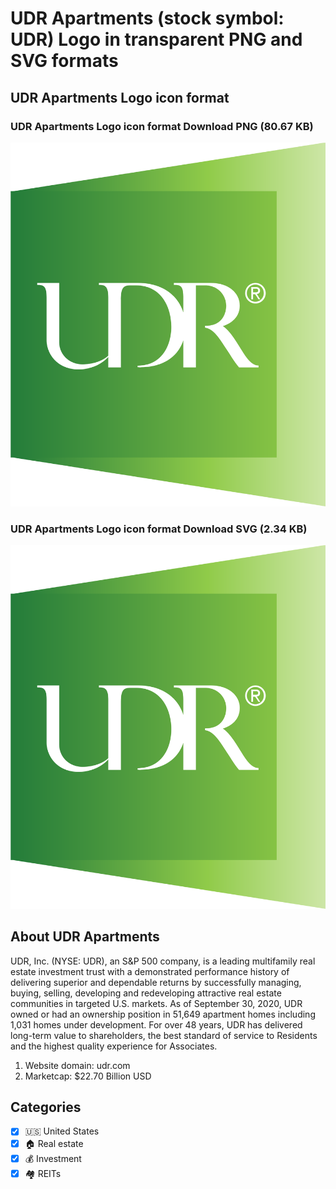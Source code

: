 # UDR Apartments (stock symbol: UDR) Logo in transparent PNG and SVG formats

## UDR Apartments Logo icon format

### UDR Apartments Logo icon format Download PNG (80.67 KB)

![UDR Apartments Logo icon format Download PNG (80.67 KB)](/img/orig/UDR-6f5a5f9a.png)

### UDR Apartments Logo icon format Download SVG (2.34 KB)

![UDR Apartments Logo icon format Download SVG (2.34 KB)](/img/orig/UDR-10a78cb4.svg)

## About UDR Apartments

UDR, Inc. (NYSE: UDR), an S&P 500 company, is a leading multifamily real estate investment trust with a demonstrated performance history of delivering superior and dependable returns by successfully managing, buying, selling, developing and redeveloping attractive real estate communities in targeted U.S. markets. As of September 30, 2020, UDR owned or had an ownership position in 51,649 apartment homes including 1,031 homes under development. For over 48 years, UDR has delivered long-term value to shareholders, the best standard of service to Residents and the highest quality experience for Associates.

1. Website domain: udr.com
2. Marketcap: $22.70 Billion USD


## Categories
- [x] 🇺🇸 United States
- [x] 🏠 Real estate
- [x] 💰 Investment
- [x] 🏘️ REITs
